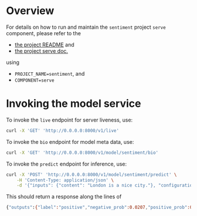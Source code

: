 # Overview

For details on how to run and maintain the `sentiment` project `serve` component, please refer
to the
- [the project README](../README.md) and
- [the project serve doc.](../../docs/04_serve.md)

using

- `PROJECT_NAME=sentiment`, and
- `COMPONENT=serve`

# Invoking the model service

To invoke the `live` endpoint for server liveness, use:

```bash
curl -X 'GET' 'http://0.0.0.0:8000/v1/live'
```

To invoke the `bio` endpoint for model meta data, use:

```bash
curl -X 'GET' 'http://0.0.0.0:8000/v1/model/sentiment/bio'
```

To invoke the `predict` endpoint for inference, use:

```bash
curl -X 'POST' 'http://0.0.0.0:8000/v1/model/sentiment/predict' \
    -H 'Content-Type: application/json' \
    -d '{"inputs": {"content": "London is a nice city."}, "configuration": {"language": "en", "entities": [{"entity_type": "LOC", "text": "London", "score": "0.9997141", "sentence_index": 0}]}}'
```

This should return a response along the lines of
```bash
{"outputs":{"label":"positive","negative_prob":0.0207,"positive_prob":0.9209,"entities":[{"entity_type":"LOC","text":"London","score":0.9997141,"sentence_index":0,"start":null,"end":null,"sentiment":"positive"}]}}
```
